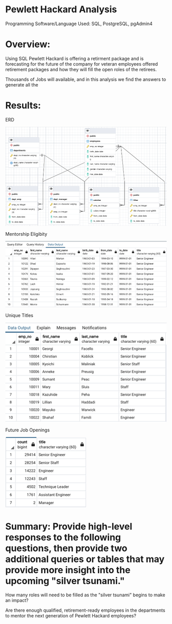 # Pewlett Hackard Analysis

Programming Software/Language Used: SQL, PostgreSQL, pgAdmin4

# Overview: 

Using SQL Pewlett Hackard is offering a retirment package and is forecasting for the future of the company for veteran employees offered retirement packages and how they will fill the open roles of the retirees.

Thousands of Jobs will available, and in this analysis we find the answers to generate all the

# Results: 
ERD

![This is an Image](images/ERD_PH_EmployeeDB.png)

Mentorship Eligibity 

![This is an Image](images/mentorship_eligibilty.png)

Unique Titles 

![This is an Image](images/unq_titles.png)

Future Job Openings

![This is an Image](images/retiring_titles.png)


# Summary: Provide high-level responses to the following questions, then provide two additional queries or tables that may provide more insight into the upcoming "silver tsunami."


How many roles will need to be filled as the "silver tsunami" begins to make an impact? 




Are there enough qualified, retirement-ready employees in the departments to mentor the next generation of Pewlett Hackard employees?


